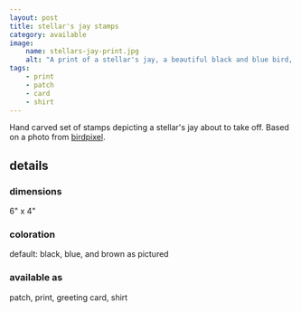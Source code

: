 ```yaml
---
layout: post
title: stellar's jay stamps
category: available
image: 
    name: stellars-jay-print.jpg
    alt: "A print of a stellar's jay, a beautiful black and blue bird, about to take off from a branch"
tags:
    - print
    - patch
    - card
    - shirt
---
```


Hand carved set of stamps depicting a stellar's jay about to take off. Based on a photo from [birdpixel](birdpixel.com).

## details

### dimensions

6" x 4"

### coloration

default: black, blue, and brown as pictured

### available as

patch, print, greeting card, shirt
